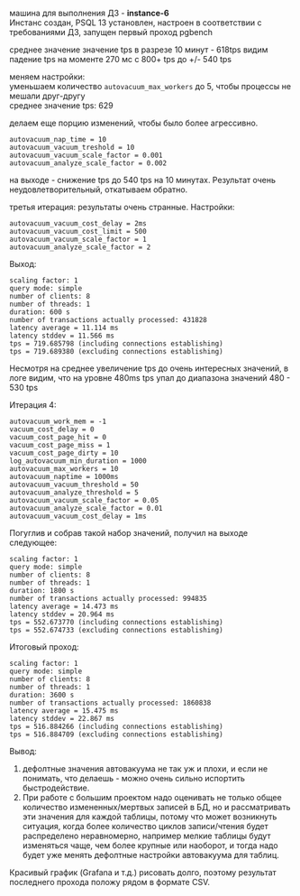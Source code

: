 машина для выполнения ДЗ - **instance-6**  
Инстанс создан, PSQL 13 установлен, настроен в соответствии с требованиями ДЗ, запущен первый проход pgbench

среднее значение значение tps в разрезе 10 минут - 618tps
видим падение tps на моменте 270 мс c 800+ tps до +/- 540 tps  

меняем настройки:  
уменьшаем количество `autovacuum_max_workers` до 5, чтобы процессы не мешали друг-другу  
среднее значение tps: 629

делаем еще порцию изменений, чтобы было более агрессивно.
	
	autovacuum_nap_time = 10
	autovacuum_vacuum_treshold = 10
	autovacuum_vacuum_scale_factor = 0.001 
	autovacuum_analyze_scale_factor = 0.002

на выходе - снижение tps до 540 tps на 10 минутах. Результат очень неудовлетворительный, откатываем обратно. 

третья итерация: результаты очень странные.
Настройки:
	
	autovacuum_vacuum_cost_delay = 2ms
	autovacuum_vacuum_cost_limit = 500
	autovacuum_vacuum_scale_factor = 1
	autovacuum_analyze_scale_factor = 2

Выход:

    scaling factor: 1
    query mode: simple
    number of clients: 8
    number of threads: 1
    duration: 600 s
    number of transactions actually processed: 431828
    latency average = 11.114 ms
    latency stddev = 11.566 ms
    tps = 719.685798 (including connections establishing)
    tps = 719.689380 (excluding connections establishing)

Несмотря на среднее увеличение tps до очень интересных значений, в логе видим, что на уровне 480ms tps упал до диапазона значений 480 - 530 tps

Итерация 4:

	autovacuum_work_mem = -1
	vacuum_cost_delay = 0
    vacuum_cost_page_hit = 0
    vacuum_cost_page_miss = 1
    vacuum_cost_page_dirty = 10
    log_autovacuum_min_duration = 1000
    autovacuum_max_workers = 10
    autovacuum_naptime = 1000ms
    autovacuum_vacuum_threshold = 50
    autovacuum_analyze_threshold = 5
    autovacuum_vacuum_scale_factor = 0.05
    autovacuum_analyze_scale_factor = 0.01
    autovacuum_vacuum_cost_delay = 1ms


Погуглив и собрав такой набор значений, получил на выходе следующее:
    
    scaling factor: 1
    query mode: simple
    number of clients: 8
    number of threads: 1
    duration: 1800 s
    number of transactions actually processed: 994835
    latency average = 14.473 ms
    latency stddev = 20.964 ms
    tps = 552.673770 (including connections establishing)
    tps = 552.674733 (excluding connections establishing)


Итоговый проход:


    scaling factor: 1
    query mode: simple
    number of clients: 8
    number of threads: 1
    duration: 3600 s
    number of transactions actually processed: 1860838
    latency average = 15.475 ms
    latency stddev = 22.867 ms
    tps = 516.884266 (including connections establishing)
    tps = 516.884709 (excluding connections establishing)


Вывод:  
1. дефолтные значения автовакуума не так уж и плохи, и если не понимать, что делаешь - можно очень сильно испортить быстродействие.  
2. При работе с большим проектом надо оценивать не только общее количество измененных/мертвых записей в БД, но и рассматривать эти значения для каждой таблицы, потому что может возникнуть ситуация, когда более количество циклов записи/чтения будет распределено неравномерно, например мелкие таблицы будут изменяться чаще, чем более крупные или наоборот, и тогда надо будет уже менять дефолтные настройки автовакуума для таблиц.

Красивый график (Grafana и т.д.) рисовать долго, поэтому результат последнего прохода положу рядом в формате CSV.